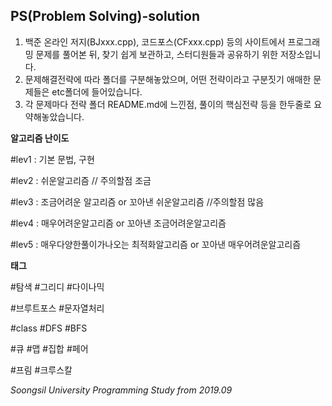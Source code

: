 PS(Problem Solving)-solution
---

1. 백준 온라인 저지(BJxxx.cpp), 코드포스(CFxxx.cpp) 등의 사이트에서 프로그래밍 문제를 풀어본 뒤, 찾기 쉽게 보관하고, 스터디원들과 공유하기 위한 저장소입니다.
2. 문제해결전략에 따라 폴더를 구분해놓았으며, 어떤 전략이라고 구분짓기 애매한 문제들은 etc폴더에 들어있습니다.
3. 각 문제마다 전략 폴더 README.md에 느낀점, 풀이의 핵심전략 등을 한두줄로 요약해놓았습니다.

**알고리즘 난이도**

#lev1 : 기본 문법, 구현

#lev2 : 쉬운알고리즘 // 주의할점 조금

#lev3 : 조금어려운 알고리즘 or 
           꼬아낸 쉬운알고리즘 //주의할점 많음

#lev4 : 매우어려운알고리즘 or
           꼬아낸 조금어려운알고리즘

#lev5 : 매우다양한풀이가나오는
           최적화알고리즘 or 꼬아낸 매우어려운알고리즘

**태그**

#탐색 #그리디 #다이나믹

#브루트포스 #문자열처리

#class #DFS   #BFS

#큐  #맵  #집합  #페어

#프림 #크루스칼

*Soongsil University Programming Study from 2019.09*
